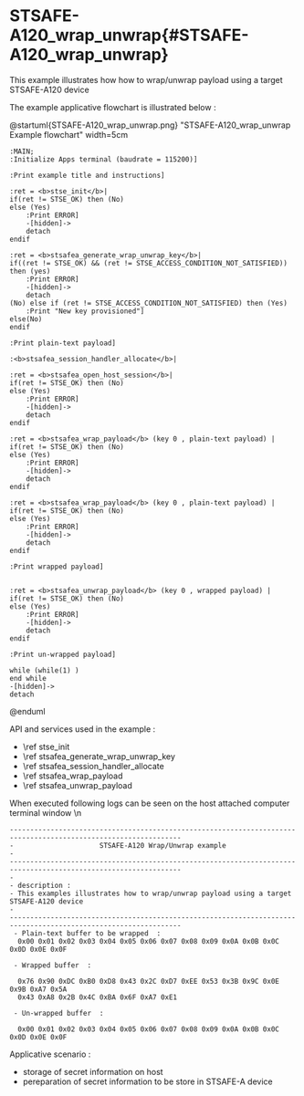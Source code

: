 # STSAFE-A120_wrap_unwrap{#STSAFE-A120_wrap_unwrap}

This example illustrates how how to wrap/unwrap payload using a target STSAFE-A120 device

The example applicative flowchart is illustrated below :

@startuml{STSAFE-A120_wrap_unwrap.png} "STSAFE-A120_wrap_unwrap Example flowchart" width=5cm

	:MAIN;
	:Initialize Apps terminal (baudrate = 115200)]
	
	:Print example title and instructions]
	
	:ret = <b>stse_init</b>|
	if(ret != STSE_OK) then (No)
	else (Yes)
		:Print ERROR]
		-[hidden]->
		detach
	endif

	:ret = <b>stsafea_generate_wrap_unwrap_key</b>|
	if((ret != STSE_OK) && (ret != STSE_ACCESS_CONDITION_NOT_SATISFIED)) then (yes)
		:Print ERROR]
		-[hidden]->
		detach
	(No) else if (ret != STSE_ACCESS_CONDITION_NOT_SATISFIED) then (Yes)
		:Print "New key provisioned"]
	else(No)
	endif
	
	:Print plain-text payload]

	:<b>stsafea_session_handler_allocate</b>|

	:ret = <b>stsafea_open_host_session</b>|
	if(ret != STSE_OK) then (No)
	else (Yes)
		:Print ERROR]
		-[hidden]->
		detach
	endif	

	:ret = <b>stsafea_wrap_payload</b> (key 0 , plain-text payload) |
	if(ret != STSE_OK) then (No)
	else (Yes)
		:Print ERROR]
		-[hidden]->
		detach
	endif	

	:ret = <b>stsafea_wrap_payload</b> (key 0 , plain-text payload) |
	if(ret != STSE_OK) then (No)
	else (Yes)
		:Print ERROR]
		-[hidden]->
		detach
	endif	

	:Print wrapped payload]


	:ret = <b>stsafea_unwrap_payload</b> (key 0 , wrapped payload) |
	if(ret != STSE_OK) then (No)
	else (Yes)
		:Print ERROR]
		-[hidden]->
		detach
	endif	

	:Print un-wrapped payload]

	while (while(1) )
	end while
	-[hidden]->
    detach
@enduml

API and services used in the example :

- \ref stse_init
- \ref stsafea_generate_wrap_unwrap_key
- \ref stsafea_session_handler_allocate
- \ref stsafea_wrap_payload
- \ref stsafea_unwrap_payload


When executed following logs can be seen on the host attached computer terminal window \n


```
----------------------------------------------------------------------------------------------------------------
-                     STSAFE-A120 Wrap/Unwrap example                            -
----------------------------------------------------------------------------------------------------------------
-
- description :
- This examples illustrates how to wrap/unwrap payload using a target STSAFE-A120 device
-
----------------------------------------------------------------------------------------------------------------
 - Plain-text buffer to be wrapped  :
  0x00 0x01 0x02 0x03 0x04 0x05 0x06 0x07 0x08 0x09 0x0A 0x0B 0x0C 0x0D 0x0E 0x0F

 - Wrapped buffer  :

  0x76 0x90 0xDC 0xB0 0xD8 0x43 0x2C 0xD7 0xEE 0x53 0x3B 0x9C 0x0E 0x9B 0xA7 0x5A
  0x43 0xA8 0x2B 0x4C 0xBA 0x6F 0xA7 0xE1

 - Un-wrapped buffer  :

  0x00 0x01 0x02 0x03 0x04 0x05 0x06 0x07 0x08 0x09 0x0A 0x0B 0x0C 0x0D 0x0E 0x0F

```

Applicative scenario : 

- storage of secret information on host
- pereparation of secret information to be store in STSAFE-A device 